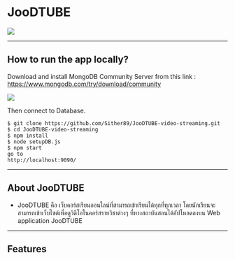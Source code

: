 # JooDTUBE

![](https://media.discordapp.net/attachments/1013480789062713488/1022162261839712367/unknown.png?width=1440&height=403)

 </div>

---

## How to run the app locally?

Download and install MongoDB Community Server from this link : https://www.mongodb.com/try/download/community


   ![](https://media.discordapp.net/attachments/904402571358244894/1039077078550712381/image.png?width=1440&height=403)

Then connect to Database.

```
$ git clone https://github.com/Sither89/JooDTUBE-video-streaming.git
$ cd JooDTUBE-video-streaming
$ npm install
$ node setupDB.js
$ npm start
go to 
http://localhost:9090/
```

---

## About JooDTUBE

* JooDTUBE คือ เว็บคอร์สเรียนออนไลน์ที่สามารถเข้าเรียนได้ทุกที่ทุกเวลา โดยนักเรียนจะสามารถเข้าเว็บไซต์เพื่อดูวิดีโอในคอร์สรายวิชาต่างๆ ที่ทางสถาบันสอนได้อัปโหลดลงบน Web application JooDTUBE


---

## Features
